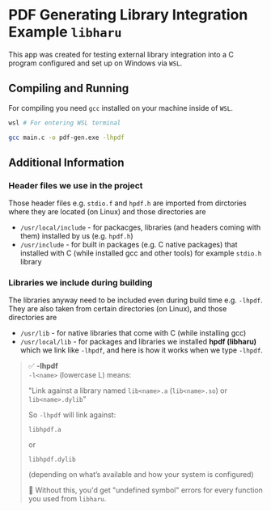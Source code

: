 # PDF Generating Library Integration Example `libharu`
This app was created for testing external library integration into a C program configured and set up on Windows via `WSL`.

## Compiling and Running
For compiling you need `gcc` installed on your machine inside of `WSL`.
```bash
wsl # For entering WSL terminal

gcc main.c -o pdf-gen.exe -lhpdf
```

## Additional Information
### Header files we use in the project
Those header files e.g. `stdio.f` and `hpdf.h` are imported from dirctories where they are located (on Linux) and those directories are
- `/usr/local/include` - for packacges, libraries (and headers coming with them) installed by us (e.g. `hpdf.h`)
- `/usr/include` - for built in packages (e.g. C native packages) that installed with C (while installed gcc and other tools) for example `stdio.h` library

### Libraries we include during building
The libraries anyway need to be included even during build time e.g. `-lhpdf`. They are also taken from certain directories (on Linux), and those directories are
- `/usr/lib` - for native libraries that come with C (while installing gcc)
- `/usr/local/lib` - for packages and libraries we installed **hpdf (libharu)** which we link like `-lhpdf`, and here is how it works when we type `-lhpdf`.

> ✅ **-lhpdf**  
> `-l<name>` (lowercase L) means:  
>  
> "Link against a library named `lib<name>.a` (`lib<name>.so`) or `lib<name>.dylib`"  
>  
> So `-lhpdf` will link against:  
>  
> `libhpdf.a`  
>  
> or  
>  
> `libhpdf.dylib`  
>  
> (depending on what’s available and how your system is configured)  
>  
> 📌 Without this, you'd get "undefined symbol" errors for every function you used from `libharu`.
